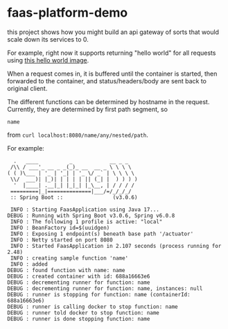 # faas-platform-demo

this project shows how you might build an api gateway of sorts that would scale down its services to 0.

For example, right now it supports returning "hello world" for all requests
using [this hello world image](https://hub.docker.com/r/hashicorp/http-echo/).

When a request comes in,
it is buffered until the container is started,
then forwarded to the container,
and status/headers/body are sent back to original client.

The different functions can be determined by hostname in the request.
Currently, they are determined by first path segment, so

```
name
```

from `curl localhost:8080/name/any/nested/path`.

For example:

```
  .   ____          _            __ _ _
 /\\ / ___'_ __ _ _(_)_ __  __ _ \ \ \ \
( ( )\___ | '_ | '_| | '_ \/ _` | \ \ \ \
 \\/  ___)| |_)| | | | | || (_| |  ) ) ) )
  '  |____| .__|_| |_|_| |_\__, | / / / /
 =========|_|==============|___/=/_/_/_/
 :: Spring Boot ::                (v3.0.6)

 INFO : Starting FaasApplication using Java 17...
DEBUG : Running with Spring Boot v3.0.6, Spring v6.0.8
 INFO : The following 1 profile is active: "local"
 INFO : BeanFactory id=$(uuidgen)
 INFO : Exposing 1 endpoint(s) beneath base path '/actuator'
 INFO : Netty started on port 8080
 INFO : Started FaasApplication in 2.107 seconds (process running for 2.48)
 INFO : creating sample function 'name'
 INFO : added
DEBUG : found function with name: name
DEBUG : created container with id: 688a16663e6
DEBUG : decrementing runner for function: name
DEBUG : decrementing runner for function: name, instances: null
DEBUG : runner is stopping for function: name (containerId: 688a16663e6)
DEBUG : runner is calling docker to stop function: name
DEBUG : runner told docker to stop function: name
DEBUG : runner is done stopping function: name
```
